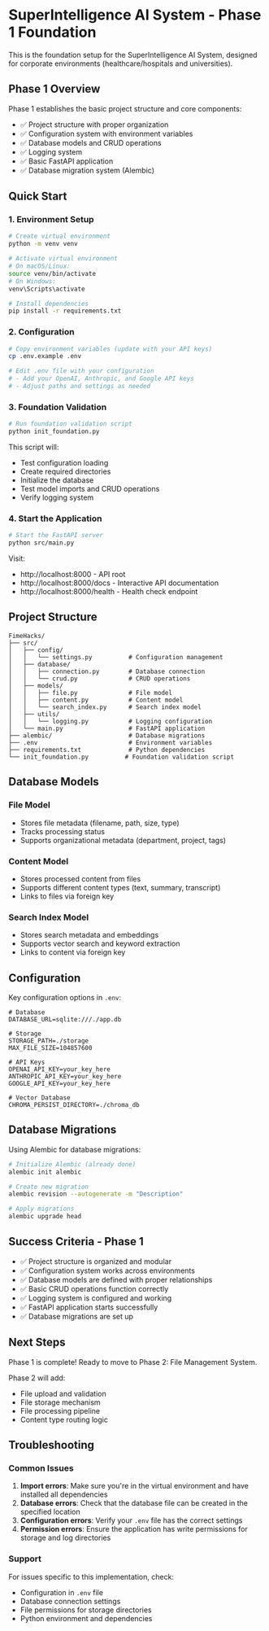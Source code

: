 # SuperIntelligence AI System - Phase 1 Foundation

This is the foundation setup for the SuperIntelligence AI System, designed for corporate environments (healthcare/hospitals and universities).

## Phase 1 Overview

Phase 1 establishes the basic project structure and core components:

- ✅ Project structure with proper organization
- ✅ Configuration system with environment variables
- ✅ Database models and CRUD operations
- ✅ Logging system
- ✅ Basic FastAPI application
- ✅ Database migration system (Alembic)

## Quick Start

### 1. Environment Setup

```bash
# Create virtual environment
python -m venv venv

# Activate virtual environment
# On macOS/Linux:
source venv/bin/activate
# On Windows:
venv\Scripts\activate

# Install dependencies
pip install -r requirements.txt
```

### 2. Configuration

```bash
# Copy environment variables (update with your API keys)
cp .env.example .env

# Edit .env file with your configuration
# - Add your OpenAI, Anthropic, and Google API keys
# - Adjust paths and settings as needed
```

### 3. Foundation Validation

```bash
# Run foundation validation script
python init_foundation.py
```

This script will:
- Test configuration loading
- Create required directories
- Initialize the database
- Test model imports and CRUD operations
- Verify logging system

### 4. Start the Application

```bash
# Start the FastAPI server
python src/main.py
```

Visit:
- http://localhost:8000 - API root
- http://localhost:8000/docs - Interactive API documentation
- http://localhost:8000/health - Health check endpoint

## Project Structure

```
FimeHacks/
├── src/
│   ├── config/
│   │   └── settings.py          # Configuration management
│   ├── database/
│   │   ├── connection.py        # Database connection
│   │   └── crud.py              # CRUD operations
│   ├── models/
│   │   ├── file.py              # File model
│   │   ├── content.py           # Content model
│   │   └── search_index.py      # Search index model
│   ├── utils/
│   │   └── logging.py           # Logging configuration
│   └── main.py                  # FastAPI application
├── alembic/                     # Database migrations
├── .env                         # Environment variables
├── requirements.txt             # Python dependencies
└── init_foundation.py          # Foundation validation script
```

## Database Models

### File Model
- Stores file metadata (filename, path, size, type)
- Tracks processing status
- Supports organizational metadata (department, project, tags)

### Content Model
- Stores processed content from files
- Supports different content types (text, summary, transcript)
- Links to files via foreign key

### Search Index Model
- Stores search metadata and embeddings
- Supports vector search and keyword extraction
- Links to content via foreign key

## Configuration

Key configuration options in `.env`:

```env
# Database
DATABASE_URL=sqlite:///./app.db

# Storage
STORAGE_PATH=./storage
MAX_FILE_SIZE=104857600

# API Keys
OPENAI_API_KEY=your_key_here
ANTHROPIC_API_KEY=your_key_here
GOOGLE_API_KEY=your_key_here

# Vector Database
CHROMA_PERSIST_DIRECTORY=./chroma_db
```

## Database Migrations

Using Alembic for database migrations:

```bash
# Initialize Alembic (already done)
alembic init alembic

# Create new migration
alembic revision --autogenerate -m "Description"

# Apply migrations
alembic upgrade head
```

## Success Criteria - Phase 1

- ✅ Project structure is organized and modular
- ✅ Configuration system works across environments
- ✅ Database models are defined with proper relationships
- ✅ Basic CRUD operations function correctly
- ✅ Logging system is configured and working
- ✅ FastAPI application starts successfully
- ✅ Database migrations are set up

## Next Steps

Phase 1 is complete! Ready to move to Phase 2: File Management System.

Phase 2 will add:
- File upload and validation
- File storage mechanism
- File processing pipeline
- Content type routing logic

## Troubleshooting

### Common Issues

1. **Import errors**: Make sure you're in the virtual environment and have installed all dependencies
2. **Database errors**: Check that the database file can be created in the specified location
3. **Configuration errors**: Verify your `.env` file has the correct settings
4. **Permission errors**: Ensure the application has write permissions for storage and log directories

### Support

For issues specific to this implementation, check:
- Configuration in `.env` file
- Database connection settings
- File permissions for storage directories
- Python environment and dependencies 